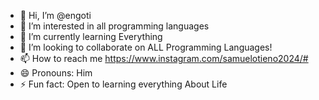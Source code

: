 - 👋 Hi, I’m @engoti
- 👀 I’m interested in all programming languages
- 🌱 I’m currently learning Everything
- 💞️ I’m looking to collaborate on ALL Programming Languages!
- 📫 How to reach me https://www.instagram.com/samuelotieno2024/#
- 😄 Pronouns: Him
- ⚡ Fun fact: Open to learning everything About Life

<!---
engoti/engoti is a ✨ special ✨ repository because its `README.md` (this file) appears on your GitHub profile.
You can click the Preview link to take a look at your changes.
--->

